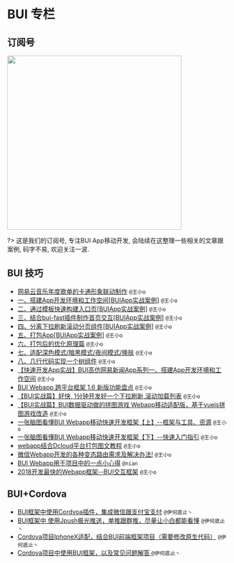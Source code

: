 # BUI 专栏


## 订阅号

<img src="http://www.easybui.com/guide/static/images/buishensu.png" width="400">

?> 这是我们的订阅号, 专注BUI App移动开发, 会陆续在这整理一些相关的文章跟案例, 码字不易, 欢迎关注一波.


## BUI 技巧

* [网易云音乐年度歌单的卡通形象联动制作](https://mp.weixin.qq.com/s/Rov3hjV-xf-O7FvU8dpQZA) `@王小o`
* [一、搭建App开发环境和工作空间[BUIApp实战案例]](https://mp.weixin.qq.com/s/dmTUYhL55eMDbPtSdSwRlA) `@王小o`
* [二、通过模板快速构建入口页[BUIApp实战案例]](https://mp.weixin.qq.com/s/uflbMibIpFsIVsUrv0Inyw) `@王小o`
* [三、结合bui-fast插件制作首页交互[BUIApp实战案例]](https://mp.weixin.qq.com/s/gH170JaJqhMWCShD7-hqZw) `@王小o`
* [四、分离下拉刷新滚动分页组件[BUIApp实战案例]](https://mp.weixin.qq.com/s/VlfCApSDK87e8FW7DGbXpg) `@王小o`
* [五、打包App[BUIApp实战案例]](https://mp.weixin.qq.com/s/SRqAouZAwDTAtvn4wmN5gA) `@王小o`
* [六、打包后的优化原理篇](https://mp.weixin.qq.com/s/FLYrsT2Hv1TVC-oaiiBYNg) `@王小o`
* [七、适配深色模式/暗黑模式/夜间模式/换肤](https://mp.weixin.qq.com/s/uVQIu7640pim5L6GxvLHVw) `@王小o`
* [八、几行代码实现一个树组件](https://mp.weixin.qq.com/s/xZgCqdOANJyd4m7eR_z6wg) `@王小o`
* [【快速开发App实战】BUI高仿网易新闻App系列一、搭建App开发环境和工作空间](https://segmentfault.com/a/1190000023534270) `@王小o`
* [BUI Webapp 跨平台框架 1.6 新版功能盘点](https://segmentfault.com/a/1190000022438413) `@王小o`
* [【BUI实战篇】好快, 1分钟开发好一个下拉刷新,滚动加载列表](https://segmentfault.com/a/1190000020205347) `@王小o`
* [【BUI实战篇】BUI数据驱动做的拼图游戏 Webapp移动适配版，基于vuejs拼图游戏改造](https://segmentfault.com/a/1190000019865515) `@王小o`
* [一张脑图看懂BUI Webapp移动快速开发框架【上】--框架与工具、资源](https://segmentfault.com/a/1190000019835124) `@王小o`
* [一张脑图看懂BUI Webapp移动快速开发框架【下】--快速入门指引](https://segmentfault.com/a/1190000019836154) `@王小o`
* [webapp结合Dcloud平台打包图文教程](https://segmentfault.com/a/1190000015902575) `@王小o`
* [微信Webapp开发的各种变态路由需求及解决办法!](https://segmentfault.com/a/1190000015493097) `@王小o`
* [BUI Webapp用于项目中的一点小心得](https://segmentfault.com/a/1190000015469716) `@nian`
* [2018开发最快的Webapp框架--BUI交互框架](https://segmentfault.com/a/1190000012994082) `@王小o`

## BUI+Cordova
* [BUI框架中使用Cordvoa插件，集成微信跟支付宝支付](https://blog.csdn.net/qq_33334746/article/details/81201777) `@伊何底止丶`
* [BUI框架中 使用Jpush极光推送，单推跟群推，尽量让小白都能看懂](https://blog.csdn.net/qq_33334746/article/details/81163297) `@伊何底止丶`
* [Cordova项目IphoneX适配，结合BUI前端框架项目（需要修改原生代码）](https://blog.csdn.net/qq_33334746/article/details/80942670) `@伊何底止丶`
* [Cordova项目中使用BUI框架，以及常见问题解答 ](https://blog.csdn.net/qq_33334746/article/details/80925998) `@伊何底止丶`
